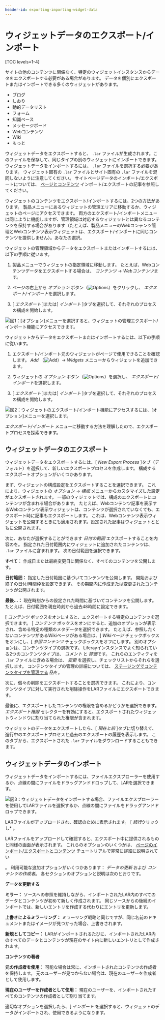 ```yaml
---
header-id: exporting-importing-widget-data
---
```


# ウィジェットデータのエクスポート/インポート

[TOC levels=1-4]

サイトの他のコンテンツに関係なく、特定のウィジェットインスタンスからデータをエクスポートする必要がある場合があります。 データを個別にエクスポートまたはインポートできる多くのウィジェットがあります。

  - ブログ
  - しおり
  - 動的データリスト
  - フォーム
  - 知識ベース
  - メッセージボード
  - Webコンテンツ
  - Wiki
  - もっと

ウィジェットデータをエクスポートすると、 `.lar` ファイルが生成されます。このファイルを保存して、同じタイプの別のウィジェットにインポートできます。 ウィジェットデータをインポートするには、 `.lar` ファイルを選択する必要があります。 ウィジェット固有の `.lar` ファイルとサイト固有の `.lar` ファイルを混同しないように注意してください。 サイトページデータのインポート/エクスポートについては、 [ページとコンテンツ](/docs/7-1/user/-/knowledge_base/u/importing-exporting-pages-and-content) インポート/エクスポートの記事を参照してください。

ウィジェットのコンテンツをエクスポート/インポートするには、2つの方法があります。 製品メニューにあるウィジェットの管理エリアに移動するか、ウィジェットのページにアクセスできます。 両方のエクスポート/インポートメニューは同じように機能しますが、管理領域は対応するウィジェットとは異なるコンテンツを保持する場合があります（たとえば、製品メニューのWebコンテンツ管理とWebコンテンツ表示ウィジェットは、エクスポート/インポートに同じコンテンツを提供しません）。あなたの選択。

ウィジェットの管理領域からデータをエクスポートまたはインポートするには、以下の手順に従います。

1.  製品メニューでウィジェットの指定領域に移動します。 たとえば、Webコンテンツデータをエクスポートする場合は、 *コンテンツ* → *Webコンテンツ*ます。

2.  ページの右上から *オプション* ボタン（![Options](../../../images/icon-options.png)）をクリックし、 *エクスポート/インポート*を選択します。

3.  [ *エクスポート* ]または[ *インポート* ]タブを選択して、それぞれのプロセスの構成を開始します。

![図1：[オプション]メニューを選択すると、ウィジェットの管理*エクスポート/インポート*機能にアクセスできます。](../../../images/admin-app-export-import-feature.png)

ウィジェットからデータをエクスポートまたはインポートするには、以下の手順に従います。

1.  エクスポート/インポート元のウィジェットがページで使用できることを確認します。 *Add* （![Add](../../../images/icon-add-app.png)）→ *Widgets* メニューからウィジェットを追加できます。

2.  ウィジェットの *オプション* ボタン（![Options](../../../images/icon-widget-options.png)）を選択し、 *エクスポート/インポート*を選択します。

3.  [ *エクスポート* ]または[ *インポート* ]タブを選択して、それぞれのプロセスの構成を開始します。

![図2：ウィジェットの*エクスポート/インポート*機能にアクセスするには、[オプション]メニューを選択します。](../../../images/widget-export-import-feature.png)

*エクスポート/インポート* メニューに移動する方法を理解したので、エクスポートプロセスを探索できます。

## ウィジェットデータのエクスポート

ウィジェットデータをエクスポートするには、[ *New Export Process* ]タブ（デフォルト）を選択して、新しいエクスポートプロセスを作成します。 構成するエクスポートオプションがいくつかあります。

まず、ウィジェットの構成設定をエクスポートすることを選択できます。 これにより、ウィジェットの *オプション* → *構成* メニューからカスタマイズした設定がエクスポートされます。 一部のウィジェットでは、構成のエクスポートにコンテンツが含まれる場合があります。 たとえば、Webコンテンツ記事を表示するWebコンテンツ表示ウィジェットは、コンテンツが選択されていなくても、エクスポート時に記事もエクスポートします。 これは、Webコンテンツ表示ウィジェットを公開するときにも適用されます。設定された記事はウィジェットとともに公開されます。

次に、あなたが選択することができます *日付の範囲* エクスポートすることを内容のを。 指定された日付範囲内にウィジェットに追加されたコンテンツは、 `.lar` ファイルに含まれます。 次の日付範囲を選択できます。

**すべて：** 作成日または最終変更日に関係なく、すべてのコンテンツを公開します。

**日付範囲：** 指定した日付範囲に基づいてコンテンツを公開します。 開始および終了の日付/時間枠を設定できます。 その期間内に作成または変更されたコンテンツが公開されます。

**最後...：** 現在時刻からの設定された時間に基づいてコンテンツを公開します。 たとえば、日付範囲を現在時刻から過去48時間に設定できます。

[ *コンテンツ* ボックスをオンにすると、エクスポートする特定のコンテンツを選択できます。 [ *コンテンツ* ボックスをオンにすると、追加のオプションが表示され、含める特定の種類のメタデータを選択できます。 たとえば、参照したくないコンテンツがあるWikiページがある場合は、[ *Wikiページ* チェックボックスをオンにし、[ *参照コンテンツ* チェックボックスをオフにします。 別のオプションは、コンテンツタイプの選択です。 Liferayインスタンスでよく知られている2つのコンテンツタイプは、 *コメント* と *評価*です。 これらのエンティティを `.lar` ファイルに含める場合は、 *変更* を選択し、チェックリストからそれらを選択します。 コンテンツタイプの管理の詳細については、 [ステージングでコンテンツタイプを管理する](/docs/7-1/user/-/knowledge_base/u/managing-content-types-in-staging) 品を。

次に、個々の削除をエクスポートすることを選択できます。 これにより、コンテンツタイプに対して実行された削除操作をLARファイルにエクスポートできます。

最後に、エクスポートしたコンテンツの権限を含めるかどうかを選択できます。 *エクスポート権限* セレクターを有効にすると、エクスポートされたウィジェットウィンドウに割り当てられた権限が含まれます。

ウィジェットのデータをエクスポートしたら、[ *現在と前* ]タブに切り替えて、進行中のエクスポートプロセスと過去のエクスポートの履歴を表示します。 このタブから、エクスポートされた `.lar` ファイルをダウンロードすることもできます。

## ウィジェットデータのインポート

ウィジェットデータをインポートするには、ファイルエクスプローラーを使用するか、点線の間にファイルをドラッグアンドドロップして、LARを選択できます。

![図3：ウィジェットデータをインポートする場合、ファイルエクスプローラーを使用してLARファイルを選択するか、点線の間にファイルをドラッグアンドドロップできます。](../../../images/import-menu.png)

LARファイルがアップロードされ、確認のために表示されます。 [ *続行*クリックし* 。</p>

LARファイルをアップロードして確認すると、エクスポート中に提供されるものと同様の画面が表示されます。 これらのオプションのいくつかは、 [ページのインポート/エクスポートとコンテンツ](/docs/7-1/user/-/knowledge_base/u/importing-exporting-pages-and-content) チュートリアルで非常に詳細に説明されてい

 。 利用可能な追加オプションがいくつかあります： *データの更新* および *コンテンツの作成者*。 各セクションのオプションと説明は次のとおりです。</p> 

**データを更新する**

**ミラー：** ソースへの参照を維持しながら、インポートされたLAR内のすべてのデータとコンテンツが初めて新しく作成されます。 同じソースからの後続のインポートでは、新しいエントリを作成する代わりにエントリを更新します。

**上書きによるミラーリング：** ミラーリング戦略と同じですが、同じ名前のドキュメントまたはイメージが見つかった場合、上書きされます。

**新規としてコピー：** LARがインポートされるたびに、インポートされたLAR内のすべてのデータとコンテンツが現在のサイト内に新しいエントリとして作成されます。

**コンテンツの著者**

**元の作成者を使用：** 可能な場合は常に、インポートされたコンテンツの作成者を保持します。 元のユーザーが見つからない場合は、現在のユーザーを作成者として使用します。

**現在のユーザーを作成者として使用：** 現在のユーザーを、インポートされたすべてのコンテンツの作成者として割り当てます。

適切なオプションを選択したら、[ *インポート* を選択すると、ウィジェットのデータがインポートされ、使用できるようになります。
